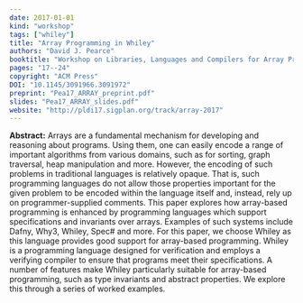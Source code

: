 ```yaml
---
date: 2017-01-01
kind: "workshop"
tags: ["whiley"]
title: "Array Programming in Whiley"
authors: "David J. Pearce"
booktitle: "Workshop on Libraries, Languages and Compilers for Array Programming (ARRAY)"
pages: "17--24"
copyright: "ACM Press"
DOI: "10.1145/3091966.3091972"
preprint: "Pea17_ARRAY_preprint.pdf"
slides: "Pea17_ARRAY_slides.pdf"
website: "http://pldi17.sigplan.org/track/array-2017"
---
```


**Abstract:** Arrays are a fundamental mechanism for developing and reasoning about programs. Using them, one can easily encode a range of important algorithms from various domains, such as for sorting, graph traversal, heap manipulation and more. However, the encoding of such problems in traditional languages is relatively opaque. That is, such programming languages do not allow those properties important for the given problem to be encoded within the language itself and, instead, rely up on programmer-supplied comments.
This paper explores how array-based programming is enhanced by programming languages which support specifications and invariants over arrays. Examples of such systems include Dafny, Why3, Whiley, Spec# and more. For this paper, we choose Whiley as this language provides good support for array-based programming. Whiley is a programming language designed for verification and employs a verifying compiler to ensure that programs meet their specifications. A number of features make Whiley particularly suitable for array-based programming, such as type invariants and abstract properties. We explore this through a series of worked examples.
